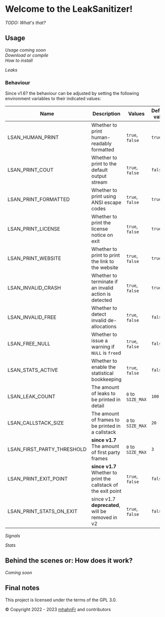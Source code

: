 # Welcome to the LeakSanitizer!
_TODO: What's that?_

## Usage
_Usage coming soon_  
_Download or compile_  
_How to install_

_Leaks_

### Behaviour
Since v1.6? the behaviour can be adjusted by setting the following environment variables
to their indicated values:

| Name                       | Description                                                     | Values            | Default value |
|----------------------------|-----------------------------------------------------------------|-------------------|---------------|
| LSAN_HUMAN_PRINT           | Whether to print human-readably formatted                       | `true`, `false`   | `true`        |
| LSAN_PRINT_COUT            | Whether to print to the default output stream                   | `true`, `false`   | `false`       |
| LSAN_PRINT_FORMATTED       | Whether to print using ANSI escape codes                        | `true`, `false`   | `true`        |
| LSAN_PRINT_LICENSE         | Whether to print the license notice on exit                     | `true`, `false`   | `true`        |
| LSAN_PRINT_WEBSITE         | Whether to print to print the link to the website               | `true`, `false`   | `true`        |
| LSAN_INVALID_CRASH         | Whether to terminate if an invalid action is detected           | `true`, `false`   | `true`        |
| LSAN_INVALID_FREE          | Whether to detect invalid de-allocations                        | `true`, `false`   | `false`       |
| LSAN_FREE_NULL             | Whether to issue a warning if `NULL` is `free`d                 | `true`, `false`   | `false`       |
| LSAN_STATS_ACTIVE          | Whether to enable the statistical bookkeeping                   | `true`, `false`   | `false`       |
| LSAN_LEAK_COUNT            | The amount of leaks to be printed in detail                     | `0` to `SIZE_MAX` | `100`         |
| LSAN_CALLSTACK_SIZE        | The amount of frames to be printed in a callstack               | `0` to `SIZE_MAX` | `20`          |
| LSAN_FIRST_PARTY_THRESHOLD | **since v1.7** The amount of first party frames                 | `0` to `SIZE_MAX` | `3`           |
| LSAN_PRINT_EXIT_POINT      | **since v1.7** Whether to print the callstack of the exit point | `true`, `false`   | `false`       |
| LSAN_PRINT_STATS_ON_EXIT   | since v1.7 **deprecated**, will be removed in v2                | `true`, `false`   | `false`       |

_Signals_

_Stats_

## Behind the scenes or: How does it work?
_Coming soon_

## Final notes
This project is licensed under the terms of the GPL 3.0.

© Copyright 2022 - 2023 [mhahnFr][1] and contributors

[1]: https://github.com/mhahnFr
